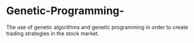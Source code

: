# Genetic-Programming-
The use of genetic algorithms and genetic programming in order to create trading strategies in the stock market.
